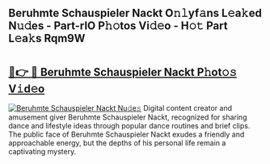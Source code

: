 ## Beruhmte Schauspieler Nackt O𝚗𝚕yf𝚊ns L𝚎a𝚔ed N𝚞𝚍es - Part-rIO P𝚑𝚘tos Vi𝚍𝚎o - H𝚘𝚝 Part L𝚎a𝚔s Rqm9W

# <h2><a href="http://kfdtgbc.oniu.top/?m=Beruhmte+Schauspieler+Nackt">🔗👉 🔴 Beruhmte Schauspieler Nackt P𝚑ot𝚘𝚜 V𝚒d𝚎o</a></h2>

[![Beruhmte Schauspieler Nackt Nu𝚍e𝚜](https://i.imgur.com/0qMVB7G.gif)](http://kfdtgbc.oniu.top/?m=Beruhmte+Schauspieler+Nackt)
Digital content creator and amusement giver Beruhmte Schauspieler Nackt, recognized for sharing dance and lifestyle ideas through popular dance routines and brief clips. The public face of Beruhmte Schauspieler Nackt exudes a friendly and approachable energy, but the depths of his personal life remain a captivating mystery.  
